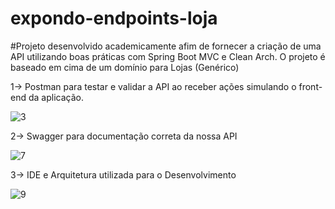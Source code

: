 # expondo-endpoints-loja
#Projeto desenvolvido academicamente afim de fornecer a criação de uma API utilizando boas práticas com Spring Boot MVC e Clean Arch. O projeto é baseado em cima de um domínio para Lojas (Genérico)

1-> Postman para testar e validar a API ao receber ações simulando o front-end da aplicação.

![3](https://user-images.githubusercontent.com/49735129/192840622-f7f744cc-d23e-4b1d-a5e5-3ee2f6a6a399.PNG)


2-> Swagger para documentação correta da nossa API

![7](https://user-images.githubusercontent.com/49735129/192841453-3af7505f-6d8e-4c6b-b6a0-371f5918e35b.PNG)

3-> IDE e Arquitetura utilizada para o Desenvolvimento


![9](https://user-images.githubusercontent.com/49735129/192841479-f7b44dcb-4e3d-49c3-b46b-3b93b36b2293.PNG)



